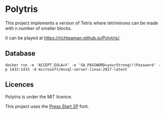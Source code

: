 # Polytris

This project implements a version of Tetris where tetriminoes can be made with n number of smaller blocks.

It can be played at https://richteaman.github.io/Polytris/.

## Database

```
docker run -e 'ACCEPT_EULA=Y' -e 'SA_PASSWORD=yourStrong(!)Password' -p 1433:1433 -d microsoft/mssql-server-linux:2017-latest
```

## Licences

Polytris is under the MIT licence.

This project uses the [Press Start 2P](http://www.fontspace.com/codeman38/press-start-2p) font.
